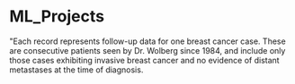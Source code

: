 # ML_Projects
"Each record represents follow-up data for one breast cancer
case. These are consecutive patients seen by Dr. Wolberg
since 1984, and include only those cases exhibiting invasive
breast cancer and no evidence of distant metastases at the
time of diagnosis.
